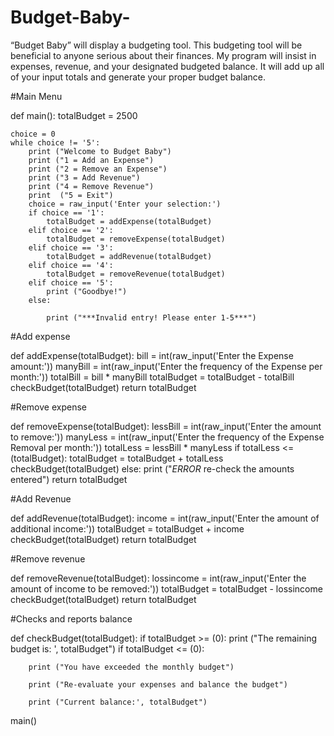 # Budget-Baby-
“Budget Baby” will display a budgeting tool. This budgeting tool will be beneficial to anyone serious about their finances. My program will insist in expenses, revenue, and your designated budgeted balance. It will add up all of your input totals and generate your proper budget balance. 

#Main Menu

 def main():
            totalBudget = 2500

    choice = 0
    while choice != '5':
        print ("Welcome to Budget Baby") 
        print ("1 = Add an Expense")
        print ("2 = Remove an Expense")
        print ("3 = Add Revenue")
        print ("4 = Remove Revenue")
        print  ("5 = Exit")
        choice = raw_input('Enter your selection:')
        if choice == '1':
            totalBudget = addExpense(totalBudget)
        elif choice == '2':
            totalBudget = removeExpense(totalBudget)
        elif choice == '3':
            totalBudget = addRevenue(totalBudget)
        elif choice == '4':
            totalBudget = removeRevenue(totalBudget)
        elif choice == '5':
            print ("Goodbye!")
        else:

            print ("***Invalid entry! Please enter 1-5***")
#Add expense 

def addExpense(totalBudget):
        bill = int(raw_input('Enter the Expense amount:'))
    manyBill = int(raw_input('Enter the frequency of the Expense per month:'))
    totalBill = bill * manyBill
    totalBudget = totalBudget - totalBill
    checkBudget(totalBudget)
    return totalBudget

#Remove expense 

def removeExpense(totalBudget):
        lessBill = int(raw_input('Enter the amount to remove:'))
    manyLess = int(raw_input('Enter the frequency of the Expense Removal per month:'))
    totalLess = lessBill * manyLess
    if totalLess <= (totalBudget):
        totalBudget = totalBudget + totalLess
        checkBudget(totalBudget)
    else:
        print ("*ERROR* re-check the amounts entered")
        return totalBudget

#Add Revenue 

def addRevenue(totalBudget):
        income = int(raw_input('Enter the amount of additional income:'))
    totalBudget = totalBudget + income
    checkBudget(totalBudget)
    return totalBudget

#Remove revenue 

def removeRevenue(totalBudget):
        lossincome = int(raw_input('Enter the amount of income to be removed:'))
    totalBudget = totalBudget - lossincome
    checkBudget(totalBudget)
    return totalBudget

#Checks and reports balance

def checkBudget(totalBudget):
        if totalBudget >= (0):
            print ("The remaining budget is: ', totalBudget")
if totalBudget <= (0):

        print ("You have exceeded the monthly budget")

        print ("Re-evaluate your expenses and balance the budget")

        print ("Current balance:', totalBudget")
main()
